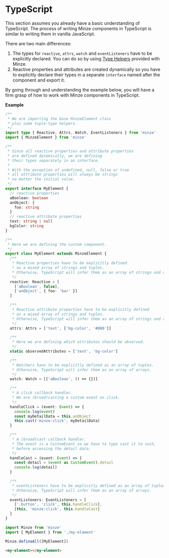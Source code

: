 # TypeScript

This section assumes you already have a basic understanding of TypeScript. The process of writing Minze components in TypeScript is similar to writing them in vanilla JavaScript.

There are two main differences:

1. The types for `reactive`, `attrs`, `watch` and `eventListeners` have to be explicitly declared. You can do so by using [Type Helpers](/api/#type-helpers) provided with Minze.
2. Reactive properties and attributes are created dynamically so you have to explicitly declare their types in a separate `interface` named after the component and export it.

By going through and understanding the example below, you will have a firm grasp of how to work with Minze components in TypeScript.

**Example**

```ts
/**
 * We are importing the base MinzeElement class
 * plus some tuple-type helpers.
 */
import type { Reactive, Attrs, Watch, EventListeners } from 'minze'
import { MinzeElement } from 'minze'

/**
 * Since all reactive properties and attribute properties
 * are defined dynamically, we are defining
 * their types separately in an interface.
 *
 * With the exception of undefined, null, false or true
 * all attribute properties will always be strings
 * no matter the initial value.
 */
export interface MyElement {
  // reactive properties
  aBoolean: boolean
  anObject: {
    foo: string
  }
  // reactive attribute properties
  text: string | null
  bgColor: string
}

/**
 * Here we are defining the custom component.
 */
export class MyElement extends MinzeElement {
  /**
   * Reactive properties have to be explicitly defined
   * as a mixed array of strings and tuples.
   * Otherwise, TypeScript will infer them as an array of strings and arrays.
   */
  reactive: Reactive = [
    ['aBoolean', false],
    ['anObject', { foo: 'bar' }]
  ]

  /**
   * Reactive attribute properties have to be explicitly defined
   * as a mixed array of strings and tuples.
   * Otherwise, TypeScript will infer them as an array of strings and arrays.
   */
  attrs: Attrs = ['text', ['bg-color', '#000']]

  /**
   * Here we are defining which attributes should be observed.
   */
  static observedAttributes = ['text', 'bg-color']

  /**
   * Watchers have to be explicitly defined as an array of tuples.
   * Otherwise, TypeScript will infer them as an array of arrays.
   */
  watch: Watch = [['aBoolean', () => {}]]

  /**
   * A click callback handler.
   * We are (broad)casting a custom event on click.
   */
  handleClick = (event: Event) => {
    console.log(event)
    const myDetailData = this.anObject
    this.cast('minze:click', myDetailData)
  }

  /**
   * A (broad)cast callback handler.
   * The event is a CustomEvent so we have to type cast it to such,
   * before accessing the detail data.
   */
  handleCast = (event: Event) => {
    const detail = (event as CustomEvent).detail
    console.log(detail)
  }

  /**
   * eventListeners have to be explicitly defined as an array of tuples.
   * Otherwise, TypeScript will infer them as an array of arrays.
   */
  eventListeners: EventListeners = [
    ['.button', 'click', this.handleClick],
    [this, 'minze:click', this.handleCast]
  ]
}
```

```ts
import Minze from 'minze'
import { MyElement } from './my-element'

Minze.defineAll([MyElement])
```

```html
<my-element></my-element>
```
